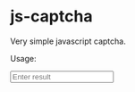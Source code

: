 # js-captcha
Very simple javascript captcha.

Usage:
<script src="js-captcha.js"></script> 
<input id="jsCaptcha" placeholder="Enter result" required="true"/>
<script>
  let captcha = new jsCaptcha({ el: '#jsCaptcha' });
  if (captcha.validate()) {
    alert("Captcha OK");
    captcha.reset();
  } else {
    alert("Captcha error!");
    captcha.reset();
  }
</script>
